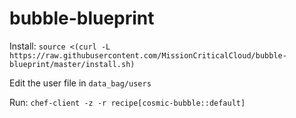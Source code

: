 # bubble-blueprint

Install: ```source <(curl -L https://raw.githubusercontent.com/MissionCriticalCloud/bubble-blueprint/master/install.sh)```

Edit the user file in ```data_bag/users```

Run: ```chef-client -z -r recipe[cosmic-bubble::default]```

